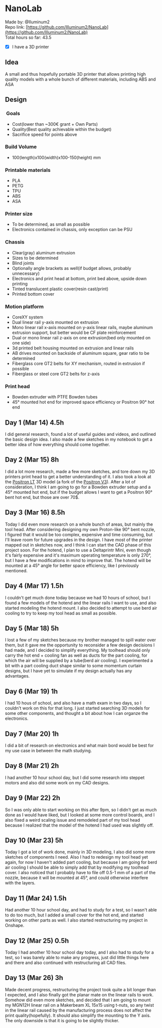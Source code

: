 # NanoLab

Made by: @Iluminum2  
Repo link: [https://github.com/Illuminum2/NanoLab](https://github.com/Illuminum2/NanoLab)  
Total hours so far: 43.5
- [x] I have a 3D printer

## Idea
A small and thus hopefully portable 3D printer that allows printing high quality models with a whole bunch of different materials, including ABS and ASA

## Design
###  Goals
- Cost(lower than ~300€ grant + Own Parts)
- Quality(Best quality achievable within the budget)
- Sacrifice speed for points above

### Build Volume
- 100(length)x100(width)x100-150(height) mm

### Printable materials
- PLA
- PETG
- TPU
- ABS
- ASA

### Printer size
- To be determined, as small as possible
- Electronics contained in chassis, only exception can be PSU

### Chassis
- Clear(gray) aluminum extrusion
- Sizes to be determined
- Blind joints
- Optionally angle brackets as well(if budget allows, probably unnecessary)
- Electronics and print head at bottom, print bed above, upside down printing
- Tinted translucent plastic cover(resin cast/print)
- Printed bottom cover

### Motion platform
- CoreXY system
- Dual linear rail y-axis mounted on extrusion
- Mono linear rail x-axis mounted on y-axis linear rails, maybe aluminum extrusion support, but better would be CF plate reinforcement
- Dual or mono linear rail z-axis on one extrusion(bed only mounted on one side)
- 3d printed belt housing mounted on extrusion and linear rails
- AB drives mounted on backside of aluminum square, gear ratio to be determined
- Fiberglass core GT2 belts for XY mechanism, routed in extrusion if possible
- Fiberglass or steel core GT2 belts for z-axis

### Print head
- Bowden extruder with PTFE Bowden tubes
- 45° mounted hot end for improved space efficiency or Positron 90° hot end

## Day 1 (Mar 14) 4.5h
I did general research, found a lot of useful guides and videos, and outlined the basic design idea. I also made a few sketches in my notebook to get a better idea of how everything should come together.

## Day 2 (Mar 15) 8h
I did a lot more research, made a few more sketches, and tore down my 3D printers print head to get a better understanding of it. I also took a look at the [Positron LT](https://github.com/Audiotronix/Positron_LT) 3D model (a fork of the [Positron V3](https://github.com/Positron3D/Positron)). After a lot of consideration, I think I am going to go for a Bowden extruder setup and a 45° mounted hot end, but if the budget allows I want to get a Positron 90° bent hot end, but those are over 70$.

## Day 3 (Mar 16) 8.5h
Today I did even more research on a whole bunch of areas, but mainly the tool head. After considering designing my own Proton-like 90° bent nozzle, I figured that it would be too complex, expensive and time consuming, but I'll leave room for future upgrades in the design. I have most of the printer mapped out in sketches now, and I think I can start the CAD phase of this project soon. For the hotend, I plan to use a Deltaprintr Mini, even though it's fairly expensive and it's maximum operating temperature is only 270°, but I have a few modifications in mind to improve that. The hotend will be mounted at a 45° angle for better space efficiency, like I previously mentioned.

## Day 4 (Mar 17) 1.5h
I couldn't get much done today because we had 10 hours of school, but I found a few models of the hotend and the linear rails I want to use, and also started modeling the hotend mount. I also decided to attempt to use berd air cooling to try to keep my tool head as small as possible.

## Day 5 (Mar 18) 5h
I lost a few of my sketches because my brother managed to spill water over them, but it gave me the opportunity to reconsider a few design decisions I had made, and I decided to simplify everything. My toolhead should only carry the hot end + cooling fan as well as ducts for the part cooling, for which the air will be supplied by a tube(berd air cooling). I experimented a bit with a part cooling duct shape similar to some momentum curtain designs, but I have yet to simulate if my design actually has any advantages.

## Day 6 (Mar 19) 1h
I had 10 hous of school, and also have a math exam in two days, so I couldn't work on this for that long. I just started searching 3D models for some other components, and thought a bit about how I can organze the electronics.

## Day 7 (Mar 20) 1h
I did a bit of research on electronics and what main bord would be best for my use case in between the math studying.

## Day 8 (Mar 21) 2h
I had another 10 hour school day, but I did some research into steppet motors and also did some work on my CAD designs.

## Day 9 (Mar 22) 2h
So I was only able to start working on this after 9pm, so I didn't get as much done as I would have liked, but I looked at some more control boards, and I also fixed a weird scaling issue and remodeled part of my tool head because I realized that the model of the hotend I had used was slightly off.

## Day 10 (Mar 23) 5h
Today I got a lot of work done, mainly in 3D modeling, I also did some more sketches of components I need. Also I had to redesign my tool head yet again, for now I haven't added part cooling, but because I am going for berd air cooling I should be able to simply add that by modifying my toolhead cover. I also noticed that I probably have to file off 0.5-1 mm of a part of the nozzle, because it will be mounted at 45°, and could otherwise interfere with the layers.

## Day 11 (Mar 24) 1.5h
Had another 10 hour school day, and had to study for a test, so I wasn't able to do too much, but I added a small cover for the hot end, and started working on other parts as well. I also started restructuring my project in Onshape.

## Day 12 (Mar 25) 0.5h
Today I had another 10 hour school day today, and I also had to study for a test, so I was barely able to make any progress, just did little things here and there and also continued with restructuring all CAD files.

## Day 13 (Mar 26) 3h
Made decent progress, restructuring the project took quite a bit longer than I expected, and I also finally got the planar mate on the linear rails to work. Somehow did even more sketches, and decided that I am going to mount my MGN12H linear rail on a Makerbeam XL 15x15 using t-nuts, so any twist in the linear rail caused by the manufacturing process does not affect the print quality(hopefully). It should also simplify the mounting to the Y axis. The only downside is that it is going to be slightly thicker.
